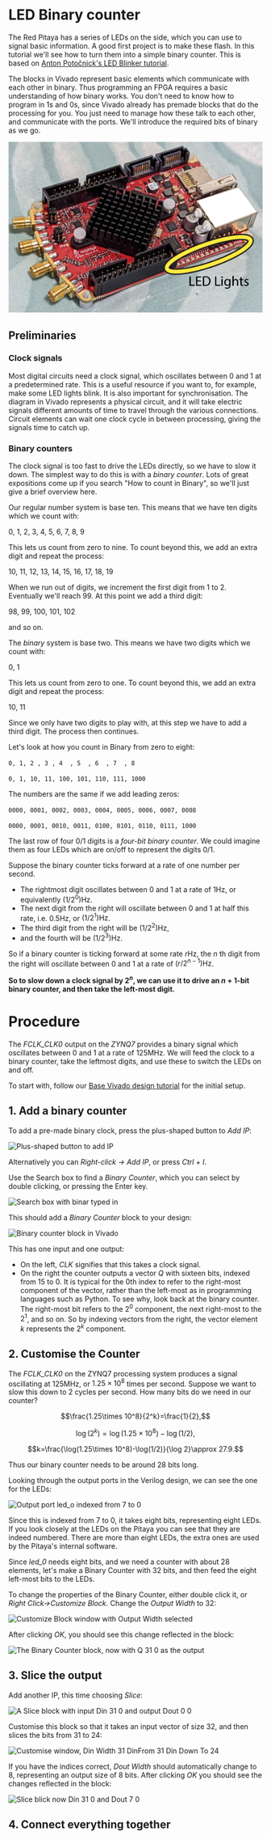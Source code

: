 # LED Binary counter

The Red Pitaya has a series of LEDs on the side, which you can use to signal basic information. A good first project is to make these flash. In this tutorial we'll see how to turn them into a simple binary counter. This is based on [Anton Potočnick's LED Blinker tutorial](http://antonpotocnik.com/?p=487360).

The blocks in Vivado represent basic elements which communicate with each other in binary. Thus programming an FPGA requires a basic understanding of how binary works. You don't need to know how to program in 1s and 0s, since Vivado already has premade blocks that do the processing for you. You just need to manage how these talk to each other, and communicate with the ports. We'll introduce the required bits of binary as we go.

![LED Location on device](img_LEDLocation.png)



## Preliminaries

### Clock signals

Most digital circuits need a clock signal, which oscillates between 0 and 1 at a predetermined rate. This is a useful resource if you want to, for example, make some LED lights blink. It is also important for synchronisation. The diagram in Vivado represents a physical circuit, and it will take electric signals different amounts of time to travel through the various connections. Circuit elements can wait one clock cycle in between processing, giving the signals time to catch up.

### Binary counters

The clock signal is too fast to drive the LEDs directly, so we have to slow it down. The simplest way to do this is with a *binary counter*. Lots of great expositions come up if you search "How to count in Binary", so we'll just give a brief overview here. 

Our regular number system is base ten. This means that we have ten digits which we count with:

0, 1, 2, 3, 4, 5, 6, 7, 8, 9

This lets us count from zero to nine. To count beyond this, we add an extra digit and repeat the process:

10, 11, 12, 13, 14, 15, 16, 17, 18, 19

When we run out of digits, we increment the first digit from 1 to 2. Eventually we'll reach 99. At this point we add a third digit:

98, 99, 100, 101, 102

and so on.

The *binary* system is base two. This means we have two digits which we count with:

0, 1

This lets us count from zero to one. To count beyond this, we add an extra digit and repeat the process:

10, 11

Since we only have two digits to play with, at this step we have to add a third digit. The process then continues.

Let's look at how you count in Binary from zero to eight:

```0, 1, 2 , 3 , 4  , 5  , 6  , 7  , 8```

```0, 1, 10, 11, 100, 101, 110, 111, 1000```

The numbers are the same if we add leading zeros:

```0000, 0001, 0002, 0003, 0004, 0005, 0006, 0007, 0008```

```0000, 0001, 0010, 0011, 0100, 0101, 0110, 0111, 1000```

The last row of four 0/1 digits is a *four-bit binary counter*. We could imagine them as four LEDs which are on/off to represent the digits 0/1. 

Suppose the binary counter ticks forward at a rate of one number per second.

* The rightmost digit oscillates between 0 and 1 at a rate of $1\mathrm{Hz}$, or equivalently $(1/2^0)\mathrm{Hz}$.
* The next digit from the right will oscillate between 0 and 1 at half this rate, i.e. $0.5\mathrm{Hz}$, or $(1/2^1)\mathrm{Hz}$.
* The third digit from the right will be $(1/2^2)\mathrm{Hz}$, 
* and the fourth will be $(1/2^3)\mathrm{Hz}$.

So if a binary counter is ticking forward at some rate $r\mathrm{Hz}$, the $n$ th digit from the right will oscillate between 0 and 1 at a rate of $(r/2^{n-1})\mathrm{Hz}$. 

**So to slow down a clock signal by $2^n$, we can use it to drive an $n+1$-bit binary counter, and then take the left-most digit.**

# Procedure

The *FCLK_CLK0* output on the *ZYNQ7* provides a binary signal which oscillates between 0 and 1 at a rate of 125MHz. We will feed the clock to a binary counter, take the leftmost digits, and use these to switch the LEDs on and off.

To start with, follow our [Base Vivado design tutorial](/Tutorials/SETUP_BaseCode/README.md) for the initial setup.


## 1. Add a binary counter

To add a pre-made binary clock, press the plus-shaped button to *Add IP*:

![Plus-shaped button to add IP](img_AddIPButton.png)

Alternatively you can *Right-click -> Add IP*, or press *Ctrl + I*. 

Use the Search box to find a *Binary Counter*, which you can select by double clicking, or pressing the Enter key.

![Search box with binar typed in](img_BinaryCounterSearch.png)

This should add a *Binary Counter* block to your design:

![Binary counter block in Vivado](img_BinaryCounterBlock.png)

This has one input and one output:

* On the left, *CLK* signifies that this takes a clock signal.
* On the right the counter outputs a vector *Q* with sixteen bits, indexed from 15 to 0. It is typical for the 0th index to refer to the right-most component of the vector, rather than the left-most as in programming languages such as Python. To see why, look back at the binary counter. The right-most bit refers to the $2^0$ component, the next right-most to the $2^1$, and so on. So by indexing vectors from the right, the vector element $k$ represents the $2^k$ component.

## 2. Customise the Counter

The *FCLK_CLK0* on the ZYNQ7 processing system produces a signal oscillating at 125MHz, or $1.25\times 10^{8}$ times per second. Suppose we want to slow this down to 2 cycles per second. How many bits do we need in our counter?

$$\frac{1.25\times 10^8}{2^k}=\frac{1}{2},$$

$$\log(2^k)=\log(1.25\times 10^8)-\log(1/2),$$

$$k=\frac{\log(1.25\times 10^8)-\log(1/2)}{\log 2}\approx 27.9.$$

Thus our binary counter needs to be around 28 bits long.

Looking through the output ports in the Verilog design, we can see the one for the LEDs:

![Output port led_o indexed from 7 to 0](img_LEDOutputPort.png)

Since this is indexed from 7 to 0, it takes eight bits, representing eight LEDs. If you look closely at the LEDs on the Pitaya you can see that they are indeed numbered. There are more than eight LEDs, the extra ones are used by the Pitaya's internal software.

Since *led_0* needs eight bits, and we need a counter with about 28 elements, let's make a Binary Counter with 32 bits, and then feed the eight left-most bits to the LEDs. 

To change the properties of the Binary Counter, either double click it, or *Right Click->Customize Block*. Change the *Output Width* to 32:

![Customize Block window with Output Width selected](img_BinaryCounterOutput.png)

After clicking *OK*, you should see this change reflected in the block:

![The Binary Counter block, now with Q 31 0 as the output](img_BinaryCounter32.png)

## 3. Slice the output

Add another IP, this time choosing *Slice*:

![A Slice block with input Din 31 0 and output Dout 0  0 ](img_SliceBlock.png)

Customise this block so that it takes an input vector of size 32, and then slices the bits from 31 to 24:

![Customise window, Din Width 31 DinFrom 31 Din Down To 24](img_SliceCustomisation.png)

If you have the indices correct, *Dout Width* should automatically change to 8, representing an output size of 8 bits. After clicking *OK* you should see the changes reflected in the block:

![Slice blick now Din 31 0 and Dout 7 0](img_SliceBlockCustomised.png)

## 4. Connect everything together

